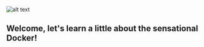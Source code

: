 ![alt text](https://raw.githubusercontent.com/concrete-renato-ruis/markdown/master/logo.png "Docker")

## Welcome, let's learn a little about the sensational Docker!
